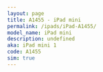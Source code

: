 ```yaml
---
layout: page
title: A1455 - iPad mini
permalink: /ipads/iPad-A1455/
model_name: iPad mini
description: undefined
aka: iPad mini 1
code: A1455
sim: true
---
```

